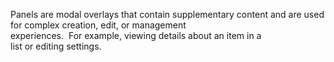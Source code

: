 Panels are modal overlays that contain supplementary content and are used for complex creation, edit, or management experiences.  For example, viewing details about an item in a list or editing settings. 
